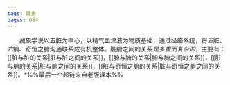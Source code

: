 ```yaml
---
tags: 藏象
pages: 084
---
```

&emsp;&emsp;藏象学说以五脏为中心，以精气血津液为物质基础，通过经络系统，将<dfn>五</dfn>脏、<dfn>六</dfn>腑、奇恒之腑沟通联系成有机整体。脏腑之间的关系<dfn>是多重而复杂的，</dfn>主要有：[[脏与脏的关系|脏与脏之间的关系]]，[[腑与腑的关系|腑与腑之间的关系]]，[[脏与腑的关系|脏与腑之间的关系]]，[[脏与奇恒之腑的关系|脏与奇恒之腑之间的关系]]。<dfn>\*</dfn>%%最后一个超链来自老版课本%%